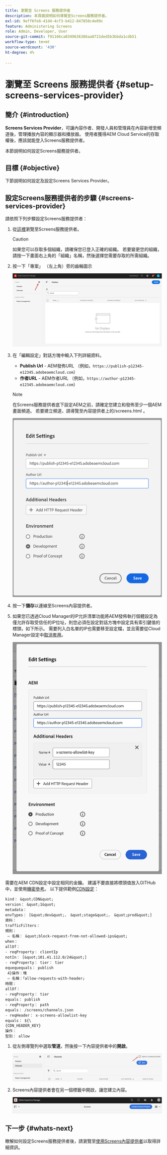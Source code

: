 ```yaml
---
title: 瀏覽至 Screens 服務提供者
description: 本頁面說明如何導覽至Screens服務提供者。
exl-id: 9eff6fe8-41d4-4cf3-b412-847850c4e09c
feature: Administering Screens
role: Admin, Developer, User
source-git-commit: f91166ca0349636386aa8721ded5b3bbda1cdb51
workflow-type: tm+mt
source-wordcount: '430'
ht-degree: 4%

---
```


# 瀏覽至 Screens 服務提供者 {#setup-screens-services-provider}

## 簡介 {#introduction}

**Screens Services Provider**，可讓內容作者、開發人員和管理員在內容新增至頻道後，管理播放內容的顯示器和播放器。 使用者獲得AEM Cloud Service的存取權後，應該就能登入Screens服務提供者。

本節說明如何設定Screens服務提供者。


## 目標 {#objective}

下節說明如何設定及設定Screens Services Provider。

## 設定Screens服務提供者的步驟 {#screens-services-provider}

請依照下列步驟設定Screens服務提供者：

1. 從[這裡](https://experience.adobe.com/screens)瀏覽至Screens服務提供者。

   >[!CAUTION]
   >如果您可以存取多個組織，請確保您已登入正確的組織。 若要變更您的組織，請按一下畫面右上角的「組織」名稱，然後選擇您需要存取的所需組織。

1. 按一下「專案」 （左上角）旁的齒輪圖示

   ![影像](/help/screens-cloud/assets/configure/configure-screens0.png)

1. 在「編輯設定」對話方塊中輸入下列詳細資料。
   * **Publish Url** - AEM發佈URL （例如，`https://publish-p12345-e12345.adobeaemcloud.com`）
   * **作者URL** - AEM作者URL （例如，`https://author-p12345-e12345.adobeaemcloud.com`）

   >[!NOTE]
   >在Screens服務提供者底下設定AEM之前，請確定您建立和發佈至少一個AEM畫面頻道。 若要建立頻道，請導覽至內容提供者上的/screens.html 。

   ![影像](/help/screens-cloud/assets/configure/configure-screens4.png)

1. 按一下&#x200B;**儲存**&#x200B;以連線至Screens內容提供者。

1. 如果您已透過Cloud Manager的IP允許清單功能將AEM發佈執行個體設定為僅允許存取受信任的IP位址，則您必須在設定對話方塊中設定具有索引鍵值的標頭，如下所示。
需要列入白名單的IP也需要移至設定檔，並且需要從Cloud Manager設定中[取消套用](https://experienceleague.adobe.com/en/docs/experience-manager-cloud-service/content/implementing/using-cloud-manager/ip-allow-lists/apply-allow-list)。

   ![影像](/help/screens-cloud/assets/configure/configure-screens20.png)

需要在AEM CDN設定中設定相同的金鑰。  建議不要直接將標頭值放入GITHub中，並使用[機密參考](https://experienceleague.adobe.com/en/docs/experience-manager-cloud-service/content/implementing/content-delivery/cdn-credentials-authentication#rotating-secrets)。
以下提供範例[CDN設定](https://experienceleague.adobe.com/en/docs/experience-manager-cloud-service/content/security/traffic-filter-rules-including-waf)：

    kind： &quot;CDN&quot;
    version： &quot;1&quot;
    metadata：
    envTypes： [&quot;dev&quot;， &quot;stage&quot;， &quot;prod&quot;]
    資料：
    trafficFilters：
    規則：
     — 名稱： &quot;block-request-from-not-allowed-ips&quot;
    when：
    allOf：
    - reqProperty： clientIp
    notIn： [&quot;101.41.112.0/24&quot;]
    - reqProperty： tier： tier
    equequequals： publish
     4}操作：塊
     — 名稱：「allow-requests-with-header」
    時間：
    allOf：
    - reqProperty： tier
    equals： publish
    - reqProperty： path
    equals： /screens/channels.json
    - reqHeader： x-screens-allowlist-key
    equals： ${\
    {CDN_HEADER_KEY}
    操作：
    型別： allow

1. 從左側導覽列中選取&#x200B;**管道**，然後按一下內容提供者中的&#x200B;**開啟**。

   ![影像](/help/screens-cloud/assets/configure/configure-screens1.png)

1. Screens內容提供者會在另一個標籤中開啟，讓您建立內容。

   ![影像](/help/screens-cloud/assets/configure/configure-screens2.png)

## 下一步 {#whats-next}

瞭解如何設定Screens服務提供者後，請瀏覽至[使用Screens內容提供者](https://experienceleague.adobe.com/docs/experience-manager-cloud-service/content/screens-as-cloud-service/configure-screens-cloud/using-screens-content-provider.html#screens-content-provider)以取得詳細資訊。

